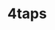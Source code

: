 ---
title: 4taps
desc: 4Taps – your technology partner in mobile, AR and machine learning
twitter_title: 4taps
twitter_desc: 4Taps – your technology partner in mobile, AR and machine learning
twitter_image_url: https://4taps.me/images/brand.svg
og_title: 4taps
og_desc: 4Taps – your technology partner in mobile, AR and machine learning
og_url: https://4taps.me
og_image_url: https://4taps.me/images/brand.svg
og_image_type: image/svg
og_image_width: 101
og_image_height: 24
address: Palo Alto Networks 3000 Tannery Way Santa Clara, CA 95054.
phoneLA: "+1 (310) 498-7895"
phoneMoscow: " +7 (903) 333-1616"
email: taptap@4taps.me
---